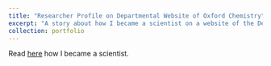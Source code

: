 ```yaml
---
title: "Researcher Profile on Departmental Website of Oxford Chemistry"
excerpt: "A story about how I became a scientist on a website of the Department of Chemistry (University of Oxford) <br/><img src='/images/foo-bar-identity.jpg'>"
collection: portfolio
---
```


Read [here](http://www.chem.ox.ac.uk/dr-michal-hejduk.aspx) how I became a scientist.
